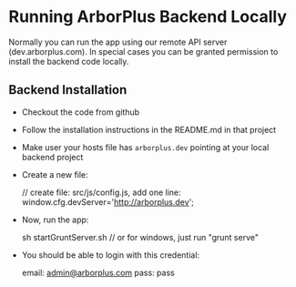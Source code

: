 Running ArborPlus Backend Locally
=================================
Normally you can run the app using our remote API server (dev.arborplus.com).
In special cases you can be granted permission to install the backend code locally.


Backend Installation
--------------------
 - Checkout the code from github
 - Follow the installation instructions in the README.md in that project
 - Make user your hosts file has `arborplus.dev` pointing at your local backend project
 - Create a new file:

     // create file: src/js/config.js, add one line:
     window.cfg.devServer='http://arborplus.dev';


 - Now, run the app:

     sh startGruntServer.sh
     // or for windows, just run "grunt serve"

 - You should be able to login with this credential:

     email: admin@arborplus.com
     pass:  pass






